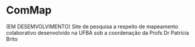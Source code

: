 # ComMap
 (EM DESEMVOLVIMENTO) Site de pesquisa a respeito de mapeamento colaborativo desenvolvido na UFBA sob a coordenação da Profs Dr Patrícia Brito

